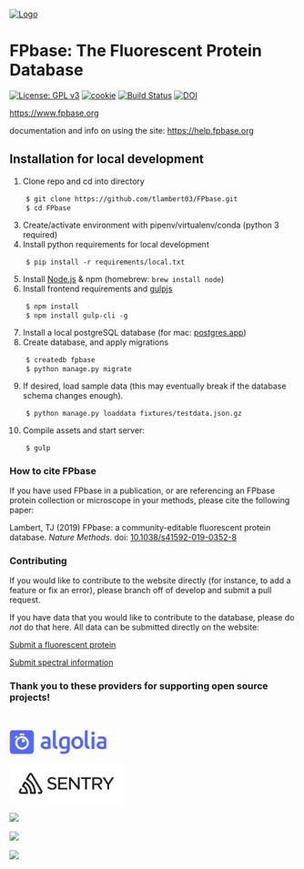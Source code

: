 [![Logo](static/src/images/logo_green_wide@1x.gif)](https://www.fpbase.org)

# FPbase: The Fluorescent Protein Database

[![License: GPL v3](https://img.shields.io/badge/License-GPLv3-brightgreen.svg)](https://www.gnu.org/licenses/gpl-3.0)
[![cookie](https://img.shields.io/badge/built%20with-Cookiecutter%20Django-brightgreen.svg)](https://github.com/pydanny/cookiecutter-django/)
[![Build Status](https://travis-ci.org/tlambert03/FPbase.svg?branch=develop)](https://travis-ci.org/tlambert03/FPbase)
[![DOI](https://zenodo.org/badge/DOI/10.1038/s41592-019-0352-8.svg)](https://doi.org/10.1038/s41592-019-0352-8)


https://www.fpbase.org

documentation and info on using the site: https://help.fpbase.org

## Installation for local development

1. Clone repo and cd into directory
```
    $ git clone https://github.com/tlambert03/FPbase.git
    $ cd FPbase
```
3. Create/activate environment with pipenv/virtualenv/conda (python 3 required)
4. Install python requirements for local development
```
    $ pip install -r requirements/local.txt
```
5. Install [Node.js](https://nodejs.org/en/) & npm  (homebrew: `brew install node`)
6. Install frontend requirements and [gulpjs](https://gulpjs.com/)
```
    $ npm install
    $ npm install gulp-cli -g
```
7. Install a local postgreSQL database (for mac: [postgres.app](https://postgresapp.com/))
8. Create database, and apply migrations
```
    $ createdb fpbase
    $ python manage.py migrate
```
9. If desired, load sample data (this may eventually break if the database schema changes enough).
```
    $ python manage.py loaddata fixtures/testdata.json.gz
```
10. Compile assets and start server:
```
    $ gulp
```


### How to cite FPbase

If you have used FPbase in a publication, or are referencing an FPbase protein collection or microscope in your methods, please cite the following paper:

Lambert, TJ (2019) FPbase: a community-editable fluorescent protein database. *Nature Methods*. doi: [10.1038/s41592-019-0352-8](https://doi.org/10.1038/s41592-019-0352-8)


### Contributing

If you would like to contribute to the website directly (for instance, to add a feature or fix an error), please branch off of develop and submit a pull request.

If you have data that you would like to contribute to the database, please do *not* do that here.  All data can be submitted directly on the website:

[Submit a fluorescent protein](https://www.fpbase.org/submit/)

[Submit spectral information](https://www.fpbase.org/spectra/submit/)

### Thank you to these providers for supporting open source projects!
<br/>

[<img src="static/src/images/logo-algolia-nebula-blue-full.svg" width="170">](https://www.algolia.com/)

[<img src="static/src/images/sentry-logo-black.svg" width="200">](https://sentry.io/)

[<img src="static/src/images/TravisCI-Full-Color.png" width="190">](https://travis-ci.org/)

[<img src="static/src/images/gitbook_avatar-rectangle.png" width="200">](https://www.gitbook.com/)

[<img src="static/src/images/Browserstack-logo@2x.png" width="250">](https://www.browserstack.com)
